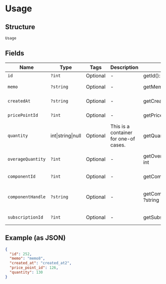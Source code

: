 
# Usage

## Structure

`Usage`

## Fields

| Name | Type | Tags | Description | Getter | Setter |
|  --- | --- | --- | --- | --- | --- |
| `id` | `?int` | Optional | - | getId(): ?int | setId(?int id): void |
| `memo` | `?string` | Optional | - | getMemo(): ?string | setMemo(?string memo): void |
| `createdAt` | `?string` | Optional | - | getCreatedAt(): ?string | setCreatedAt(?string createdAt): void |
| `pricePointId` | `?int` | Optional | - | getPricePointId(): ?int | setPricePointId(?int pricePointId): void |
| `quantity` | int\|string\|null | Optional | This is a container for one-of cases. | getQuantity(): | setQuantity( quantity): void |
| `overageQuantity` | `?int` | Optional | - | getOverageQuantity(): ?int | setOverageQuantity(?int overageQuantity): void |
| `componentId` | `?int` | Optional | - | getComponentId(): ?int | setComponentId(?int componentId): void |
| `componentHandle` | `?string` | Optional | - | getComponentHandle(): ?string | setComponentHandle(?string componentHandle): void |
| `subscriptionId` | `?int` | Optional | - | getSubscriptionId(): ?int | setSubscriptionId(?int subscriptionId): void |

## Example (as JSON)

```json
{
  "id": 252,
  "memo": "memo8",
  "created_at": "created_at2",
  "price_point_id": 126,
  "quantity": 130
}
```

